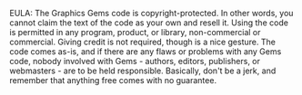  EULA: The Graphics Gems code is copyright-protected. In other words, you cannot claim the text of the code as your own and resell it. Using the code is permitted in any program, product, or library, non-commercial or commercial. Giving credit is not required, though is a nice gesture. The code comes as-is, and if there are any flaws or problems with any Gems code, nobody involved with Gems - authors, editors, publishers, or webmasters - are to be held responsible. Basically, don't be a jerk, and remember that anything free comes with no guarantee.